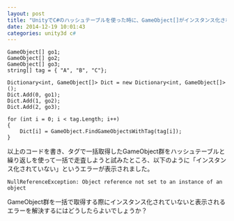 ```yaml
---
layout: post
title: "UnityでC#のハッシュテーブルを使った時に、GameObject[]がインスタンス化されない"
date: 2014-12-19 10:01:43
categories: unity3d c#
---
```

<pre><code>GameObject[] go1;
GameObject[] go2;
GameObject[] go3;
string[] tag = { "A", "B", "C"};

Dictionary&lt;int, GameObject[]&gt; Dict = new Dictionary&lt;int, GameObject[]&gt;();
Dict.Add(0, go1);
Dict.Add(1, go2);
Dict.Add(2, go3);

for (int i = 0; i &lt; tag.Length; i++)
{
    Dict[i] = GameObject.FindGameObjectsWithTag(tag[i]);
}
</code></pre>

<p>以上のコードを書き、タグで一括取得したGameObject群をハッシュテーブルと繰り返しを使って一括で走査しようと試みたところ、以下のように「インスタンス化されていない」というエラーが表示されました。</p>

<pre><code>NullReferenceException: Object reference not set to an instance of an object
</code></pre>

<p>GameObject群を一括で取得する際にインスタンス化されていないと表示されるエラーを解決するにはどうしたらよいでしょうか？</p>
